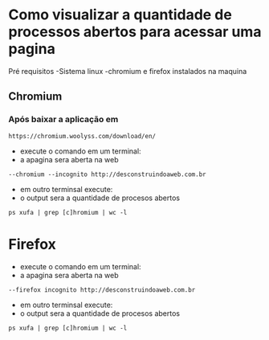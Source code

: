 # Como visualizar a quantidade de processos abertos para acessar uma pagina
   Pré requisitos
-Sistema linux
-chromium e firefox instalados na maquina
## Chromium
### Após baixar a aplicação em
````
https://chromium.woolyss.com/download/en/
````
- execute o comando em um terminal:
- a apagina sera aberta na web
````
--chromium --incognito http://desconstruindoaweb.com.br
````
- em outro terminsal execute:
- o output sera a quantidade de procesos abertos
``````
ps xufa | grep [c]hromium | wc -l
``````
 # Firefox
- execute o comando em um terminal:
- a apagina sera aberta na web
````
--firefox incognito http://desconstruindoaweb.com.br
````
- em outro terminsal execute:
- o output sera a quantidade de procesos abertos
``````
ps xufa | grep [c]hromium | wc -l

